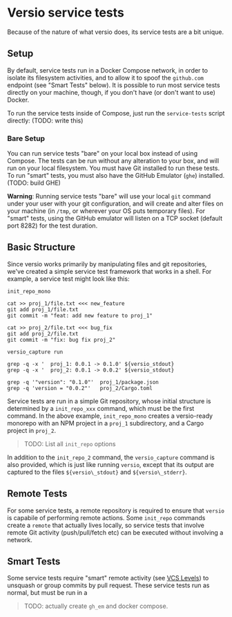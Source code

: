 # Versio service tests

Because of the nature of what versio does, its service tests are a bit
unique.

## Setup

By default, service tests run in a Docker Compose network, in order to
isolate its filesystem activities, and to allow it to spoof the
`github.com` endpoint (see "Smart Tests" below). It is possible to run
most service tests directly on your machine, though, if you don't have
(or don't want to use) Docker.

To run the service tests inside of Compose, just run the `service-tests`
script directly: (TODO: write this)

### Bare Setup

You can run service tests "bare" on your local box instead of using
Compose. The tests can be run without any alteration to your box, and
will run on your local filesystem. You must have Git installed to run
these tests. To run "smart" tests, you must also have the GitHub
Emulator (`ghe`) installed. (TODO: build GHE)

**Warning**: Running service tests "bare" will use your local `git`
command under your user with your git configuration, and will create and
alter files on your machine (in `/tmp`, or wherever your OS puts
temporary files). For "smart" tests, using the GitHub emulator will
listen on a TCP socket (default port 8282) for the test duration.

## Basic Structure

Since versio works primarily by manipulating files and git repositories,
we've created a simple service test framework that works in a shell. For
example, a service test might look like this:

```
init_repo_mono

cat >> proj_1/file.txt <<< new_feature
git add proj_1/file.txt
git commit -m "feat: add new feature to proj_1"

cat >> proj_2/file.txt <<< bug_fix
git add proj_2/file.txt
git commit -m "fix: bug fix proj_2"

versio_capture run

grep -q -x '  proj_1: 0.0.1 -> 0.1.0' ${versio_stdout}
grep -q -x '  proj_2: 0.0.1 -> 0.0.2' ${versio_stdout}

grep -q '"version": "0.1.0"'  proj_1/package.json
grep -q 'version = "0.0.2"'   proj_2/Cargo.toml
```

Service tests are run in a simple Git repository, whose initial
structure is determined by a `init_repo_xxx` command, which must be the
first command. In the above example, `init_repo_mono` creates a
versio-ready monorepo with an NPM project in a `proj_1` subdirectory,
and a Cargo project in `proj_2`.

> TODO: List all `init_repo` options

In addition to the `init_repo_2` command, the `versio_capture` command
is also provided, which is just like running `versio`, except that its
output are captured to the files `${versio\_stdout}` and
`${versio\_stderr}`.

## Remote Tests

For some service tests, a remote repository is required to ensure that
`versio` is capabile of performing remote actions. Some `init_repo`
commands create a `remote` that actually lives locally, so service tests
that involve remote Git activity (push/pull/fetch etc) can be executed
without involving a network.

## Smart Tests

Some service tests require "smart" remote activity (see [VCS
Levels](../../docs/vcs_levels.md)) to unsquash or group commits by pull
request. These service tests run as normal, but must be run in a 

> TODO: actually create `gh_em` and docker compose.
